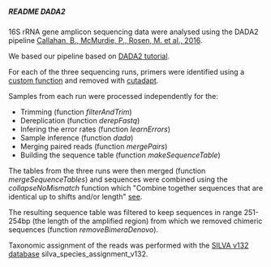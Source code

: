 ##### README DADA2 #####


16S rRNA gene amplicon sequencing data were analysed using the DADA2 pipeline
[Callahan, B., McMurdie, P., Rosen, M. et al., 2016](https://doi.org/10.1038/nmeth.3869).

We based our pipeline based on [DADA2 tutorial](https://benjjneb.github.io/dada2/tutorial.html).

For each of the three sequencing runs, primers were identified using a
[custom function](https://benjjneb.github.io/dada2/ITS_workflow.html) and removed
with [cutadapt](http://cutadapt.readthedocs.io/en/stable/index.html).

Samples from each run were processed independently for the:
  - Trimming (function *filterAndTrim*)
  - Dereplication (function *derepFastq*)
  - Infering the error rates (function *learnErrors*)
  - Sample inference (function *dada*)
  - Merging paired reads (function *mergePairs*)
  - Building the sequence table (function *makeSequenceTable*)

The tables from the three runs were then merged (function *mergeSequenceTables*) and sequences were combined using the *collapseNoMismatch* function which "Combine together sequences that are identical up to shifts and/or length" [see](https://www.bioconductor.org/packages/3.6/bioc/manuals/dada2/man/dada2.pdf).

The resulting sequence table was filtered to keep sequences in range 251-254bp (the length of the amplified region) from which we removed chimeric sequences (function *removeBimeraDenovo*).

Taxonomic assignment of the reads was performed with the [SILVA v132 database](https://zenodo.org/record/1172783#.Y4TjH-zMKHE)
silva_species_assignment_v132.
